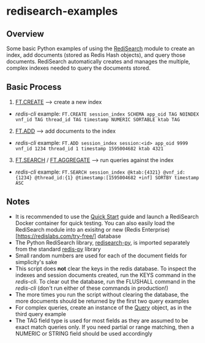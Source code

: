 # redisearch-examples
## Overview
Some basic Python examples of using the [RediSearch](https://oss.redislabs.com/redisearch/) module to create an index, add documents (stored as Redis Hash objects), and query those documents.
RediSearch automatically creates and manages the multiple, complex indexes needed to query the documents stored. 

## Basic Process
1. [FT.CREATE](https://oss.redislabs.com/redisearch/Commands/#ftcreate) --> create a new index 
- *redis-cli* example: `FT.CREATE session_index SCHEMA app_oid TAG NOINDEX vnf_id TAG thread_id TAG timestamp NUMERIC SORTABLE ktab TAG`

2. [FT.ADD](https://oss.redislabs.com/redisearch/Commands/#ftadd) --> add documents to the index
- *redis-cli* example: `FT.ADD session_index session:<id> app_oid 9999 vnf_id 1234 thread_id 1 timestamp 1595004682 ktab 4321`

3. [FT.SEARCH](https://oss.redislabs.com/redisearch/Commands/#ftsearch) / [FT.AGGREGATE](https://oss.redislabs.com/redisearch/Commands/#ftsearch) --> run queries against the index
- *redis-cli* example: `FT.SEARCH session_index @ktab:{4321} @vnf_id:{1234} @thread_id:{1} @timestamp:[1595004682 +inf] SORTBY timestamp ASC`

## Notes
- It is recommended to use the [Quick Start](https://oss.redislabs.com/redisearch/Quick_Start/) guide and launch a RediSearch Docker container for quick testing. You can also easily load the RediSearch module into an exisitng or new (Redis Enterprise)[https://redislabs.com/try-free/] database 
- The Python RediSearch library, [redisearch-py](http://github.com/RedisLabs/redisearch-py), is imported separately from the standard [redis-py](https://github.com/andymccurdy/redis-py) library
- Small random numbers are used for each of the document fields for simplicity's sake 
- This script does **not** clear the keys in the redis database. To inspect the indexes and session documents created, run the KEYS command in the *redis-cli*. To clear out the database, run the FLUSHALL command in the *redis-cli* (don't run either of these commands in production!)
- The more times you run the script without clearing the database, the more documents should be returned by the first two query examples
- For complex queries, create an instance of the [Query](https://oss.redislabs.com/redisearch/python_client/#class_query) object, as in the third query example 
- The TAG field type is used for most fields as they are assumed to be exact match queries only. If you need partial or range matching, then a NUMERIC or STRING field should be used accordingly
